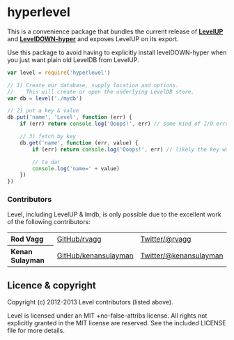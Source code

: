 hyperlevel
=====

This is a convenience package that bundles the current release of **[LevelUP](https://github.com/rvagg/node-levelup)** and **[LevelDOWN-hyper](https://github.com/rvagg/leveldown)** and exposes LevelUP on its export.

Use this package to avoid having to explicitly install levelDOWN-hyper when you just want plain old LevelDB from LevelUP.

```js
var level = require('hyperlevel')

// 1) Create our database, supply location and options.
//    This will create or open the underlying LevelDB store.
var db = level('./mydb')

// 2) put a key & value
db.put('name', 'Level', function (err) {
	if (err) return console.log('Ooops!', err) // some kind of I/O error

	// 3) fetch by key
	db.get('name', function (err, value) {
		if (err) return console.log('Ooops!', err) // likely the key was not found

		// ta da!
		console.log('name=' + value)
	})
})
```

### Contributors

Level, including LevelUP & lmdb, is only possible due to the excellent work of the following contributors:

<table><tbody>
<tr><th align="left">Rod Vagg</th><td><a href="https://github.com/rvagg">GitHub/rvagg</a></td><td><a href="http://twitter.com/rvagg">Twitter/@rvagg</a></td></tr>
<tr><th align="left">Kenan Sulayman</th><td><a href="https://github.com/kenansulayman">GitHub/kenansulayman</a></td><td><a href="http://twitter.com/rvagg">Twitter/@kenansulayman</a></td></tr>
</tbody></table>

<a name="licence"></a>
Licence &amp; copyright
-------------------

Copyright (c) 2012-2013 Level contributors (listed above).

Level is licensed under an MIT +no-false-attribs license. All rights not explicitly granted in the MIT license are reserved. See the included LICENSE file for more details.
